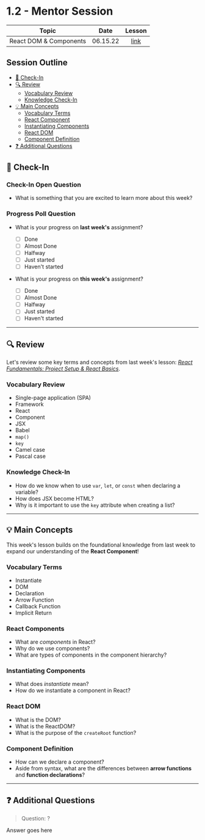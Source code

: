 # 1.2 - Mentor Session

| **Topic** | **Date** | **Lesson** |
| :---: | :---: | :---: |
| React DOM & Components | 06.15.22 | [link](https://learn.codethedream.org/react-fundamentals-react-dom-and-components/) |

## Session Outline

- [:wave: Check-In](#wave-check-in)
- [:mag: Review](#mag-review)
  - [Vocabulary Review](#vocabulary-review)
  - [Knowledge Check-In](#knowledge-check-in)
- [:bulb: Main Concepts](#bulb-main-concepts)
  - [Vocabulary Terms](#vocabulary-terms)
  - [React Component](#react-components)
  - [Instantiating Components](#instantiating-components)
  - [React DOM](#react-dom)
  - [Component Definition](#component-definition)
- [:question: Additional Questions](#question-additional-questions)

## :wave: Check-In

### Check-In Open Question

- What is something that you are excited to learn more about this week?

### Progress Poll Question

- What is your progress on **last week's** assignment?

  - [ ] Done
  - [ ] Almost Done
  - [ ] Halfway
  - [ ] Just started
  - [ ] Haven't started

- What is your progress on **this week's** assignment?

  - [ ] Done
  - [ ] Almost Done
  - [ ] Halfway
  - [ ] Just started
  - [ ] Haven't started

---

## :mag: Review

Let's review some key terms and concepts from last week's lesson: [*React Fundamentals: Project Setup & React Basics*](https://learn.codethedream.org/react-fundamentals-project-setup-and-react-basics/).

### Vocabulary Review

- Single-page application (SPA)
- Framework
- React
- Component
- JSX
- Babel
- `map()`
- `key`
- Camel case
- Pascal case

### Knowledge Check-In

- How do we know when to use `var`, `let`, or `const` when declaring a variable?
- How does JSX become HTML?
- Why is it important to use the `key` attribute when creating a list?

---

## :bulb: Main Concepts

This week's lesson builds on the foundational knowledge from last week to expand our understanding of the **React Component**!

### Vocabulary Terms

- Instantiate
- DOM
- Declaration
- Arrow Function
- Callback Function
- Implicit Return

### React Components

- What are *components* in React?
- Why do we use components?
- What are types of components in the component hierarchy?

### Instantiating Components

- What does *instantiate* mean?
- How do we instantiate a component in React?

### React DOM

- What is the DOM?
- What is the ReactDOM?
- What is the purpose of the `createRoot` function?

### Component Definition

- How can we declare a component?
- Aside from syntax, what are the differences between **arrow functions** and **function declarations**?

---

## :question: Additional Questions

> Question: ?

Answer goes here
